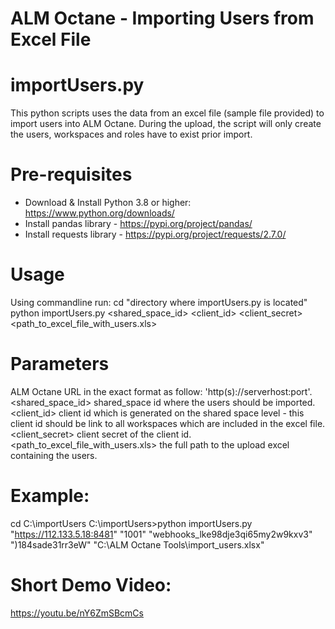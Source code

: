 # ALM Octane - Importing Users from Excel File
# importUsers.py
This python scripts uses the data from an excel file (sample file provided) to import users into ALM Octane. During the upload, the script will only create the users, workspaces and roles have to exist prior import. 

# Pre-requisites
- Download & Install Python 3.8 or higher: https://www.python.org/downloads/
- Install pandas library - https://pypi.org/project/pandas/
- Install requests library - https://pypi.org/project/requests/2.7.0/

# Usage
Using commandline run:
cd "directory where importUsers.py is located"
python importUsers.py <url> <shared_space_id> <client_id> <client_secret> <path_to_excel_file_with_users.xls>

# Parameters
<url> ALM Octane URL in the exact format as follow: 'http(s)://serverhost:port'.
<shared_space_id> shared_space id where the users should be imported.
<client_id> client id which is generated on the shared space level - this client id should be link to all workspaces which are included in the excel file.
<client_secret> client secret of the client id.
<path_to_excel_file_with_users.xls> the full path to the upload excel containing the users.

# Example: 
cd C:\importUsers
C:\importUsers>python importUsers.py "https://112.133.5.18:8481" "1001" "webhooks_lke98dje3qi65my2w9kxv3" ")184sade31rr3eW" "C:\\ALM Octane Tools\\import_users.xlsx"

# Short Demo Video:
https://youtu.be/nY6ZmSBcmCs
